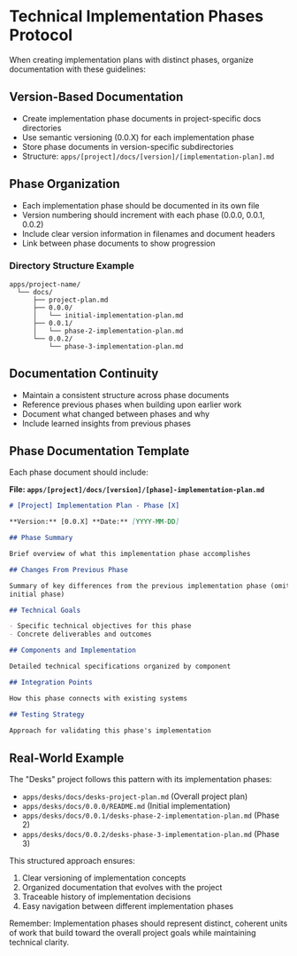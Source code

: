 # Technical Implementation Phases Protocol

When creating implementation plans with distinct phases, organize documentation
with these guidelines:

## Version-Based Documentation

- Create implementation phase documents in project-specific docs directories
- Use semantic versioning (0.0.X) for each implementation phase
- Store phase documents in version-specific subdirectories
- Structure: `apps/[project]/docs/[version]/[implementation-plan].md`

## Phase Organization

- Each implementation phase should be documented in its own file
- Version numbering should increment with each phase (0.0.0, 0.0.1, 0.0.2)
- Include clear version information in filenames and document headers
- Link between phase documents to show progression

### Directory Structure Example

```
apps/project-name/
  └── docs/
      ├── project-plan.md
      ├── 0.0.0/
      │   └── initial-implementation-plan.md
      ├── 0.0.1/
      │   └── phase-2-implementation-plan.md
      └── 0.0.2/
          └── phase-3-implementation-plan.md
```

## Documentation Continuity

- Maintain a consistent structure across phase documents
- Reference previous phases when building upon earlier work
- Document what changed between phases and why
- Include learned insights from previous phases

## Phase Documentation Template

Each phase document should include:

**File: `apps/[project]/docs/[version]/[phase]-implementation-plan.md`**

```markdown
# [Project] Implementation Plan - Phase [X]

**Version:** [0.0.X] **Date:** [YYYY-MM-DD]

## Phase Summary

Brief overview of what this implementation phase accomplishes

## Changes From Previous Phase

Summary of key differences from the previous implementation phase (omit for
initial phase)

## Technical Goals

- Specific technical objectives for this phase
- Concrete deliverables and outcomes

## Components and Implementation

Detailed technical specifications organized by component

## Integration Points

How this phase connects with existing systems

## Testing Strategy

Approach for validating this phase's implementation
```

## Real-World Example

The "Desks" project follows this pattern with its implementation phases:

- `apps/desks/docs/desks-project-plan.md` (Overall project plan)
- `apps/desks/docs/0.0.0/README.md` (Initial implementation)
- `apps/desks/docs/0.0.1/desks-phase-2-implementation-plan.md` (Phase 2)
- `apps/desks/docs/0.0.2/desks-phase-3-implementation-plan.md` (Phase 3)

This structured approach ensures:

1. Clear versioning of implementation concepts
2. Organized documentation that evolves with the project
3. Traceable history of implementation decisions
4. Easy navigation between different implementation phases

Remember: Implementation phases should represent distinct, coherent units of
work that build toward the overall project goals while maintaining technical
clarity.
